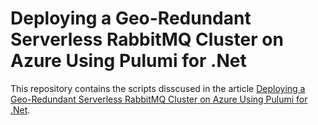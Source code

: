 # Deploying a Geo-Redundant Serverless RabbitMQ Cluster on Azure Using Pulumi for .Net
This repository contains the scripts disscused in the article [Deploying a Geo-Redundant Serverless RabbitMQ Cluster on Azure Using Pulumi for .Net]().

